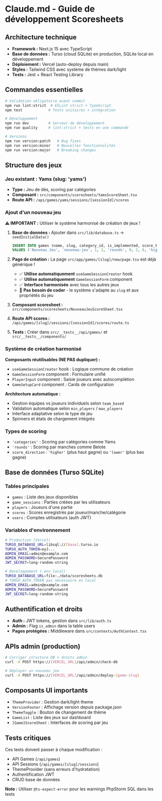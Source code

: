 # Claude.md - Guide de développement Scoresheets

## Architecture technique

- **Framework :** Next.js 15 avec TypeScript
- **Base de données :** Turso (cloud SQLite) en production, SQLite local en développement  
- **Déploiement :** Vercel (auto-deploy depuis main)
- **Styles :** Tailwind CSS avec système de thèmes dark/light
- **Tests :** Jest + React Testing Library

## Commandes essentielles

```bash
# Validation obligatoire avant commit
npm run lint:strict  # ESLint strict + TypeScript
npm test            # Tests unitaires + intégration

# Développement
npm run dev         # Serveur de développement
npm run quality     # lint:strict + tests en une commande

# Versions
npm run version:patch   # Bug fixes
npm run version:minor   # Nouvelles fonctionnalités
npm run version:major   # Breaking changes
```

## Structure des jeux

### Jeu existant : Yams (slug: 'yams')
- **Type :** Jeu de dés, scoring par catégories
- **Composant :** `src/components/scoresheets/YamsScoreSheet.tsx`
- **Route API :** `/api/games/yams/sessions/[sessionId]/scores`

### Ajout d'un nouveau jeu

**⚠️ IMPORTANT :** Utiliser le système harmonisé de création de jeux !

1. **Base de données :** Ajouter dans `src/lib/database.ts` → `seedInitialData()`
   ```sql
   INSERT INTO games (name, slug, category_id, is_implemented, score_type, team_based, min_players, max_players, score_direction)
   VALUES ('Nouveau Jeu', 'nouveau-jeu', 1, 1, 'rounds', 0, 2, 6, 'higher');
   ```

2. **Page de création :** La page `src/app/games/[slug]/new/page.tsx` est déjà générique !
   - ✅ **Utilise automatiquement** `useGameSessionCreator` hook
   - ✅ **Utilise automatiquement** `GameSessionForm` component  
   - ✅ **Interface harmonisée** avec tous les autres jeux
   - 🔧 **Pas besoin de coder** - le système s'adapte au `slug` et aux propriétés du jeu

3. **Composant scoresheet :** `src/components/scoresheets/NouveauJeuScoreSheet.tsx`

4. **Route API scores :** `/api/games/[slug]/sessions/[sessionId]/scores/route.ts`

5. **Tests :** Créer dans `src/__tests__/api/games/` et `src/__tests__/components/`

### Système de création harmonisé

**Composants réutilisables (NE PAS dupliquer) :**
- `useGameSessionCreator` hook : Logique commune de création
- `GameSessionForm` component : Formulaire unifié
- `PlayerInput` component : Saisie joueurs avec autocomplétion
- `GameSetupCard` component : Cards de configuration

**Architecture automatique :**
- Gestion équipes vs joueurs individuels selon `team_based`
- Validation automatique selon `min_players` / `max_players`  
- Interface adaptative selon le type de jeu
- Spinners et états de chargement intégrés

### Types de scoring
- `'categories'` : Scoring par catégories comme Yams
- `'rounds'` : Scoring par manches comme Belote
- `score_direction` : `'higher'` (plus haut gagne) ou `'lower'` (plus bas gagne)

## Base de données (Turso SQLite)

### Tables principales
- `games` : Liste des jeux disponibles
- `game_sessions` : Parties créées par les utilisateurs
- `players` : Joueurs d'une partie
- `scores` : Scores enregistrés par joueur/manche/catégorie
- `users` : Comptes utilisateurs (auth JWT)

### Variables d'environnement
```bash
# Production (Vercel)
TURSO_DATABASE_URL=libsql://[base].turso.io
TURSO_AUTH_TOKEN=eyJ...
ADMIN_EMAIL=admin@example.com
ADMIN_PASSWORD=SecurePassword
JWT_SECRET=long-random-string

# Développement (.env.local)
TURSO_DATABASE_URL=file:./data/scoresheets.db
# TURSO_AUTH_TOKEN pas nécessaire en local
ADMIN_EMAIL=admin@example.com
ADMIN_PASSWORD=SecurePassword  
JWT_SECRET=long-random-string
```

## Authentification et droits

- **Auth :** JWT tokens, gestion dans `src/lib/auth.ts`
- **Admin :** Flag `is_admin` dans la table users
- **Pages protégées :** Middleware dans `src/contexts/AuthContext.tsx`

## APIs admin (production)

```bash
# Corriger structure DB + droits admin
curl -X POST https://[VERCEL_URL]/api/admin/check-db

# Déployer un nouveau jeu
curl -X POST https://[VERCEL_URL]/api/admin/deploy-[game-slug]
```

## Composants UI importants

- `ThemeProvider` : Gestion dark/light theme
- `VersionFooter` : Affichage version depuis package.json  
- `ThemeToggle` : Bouton de changement de thème
- `GameList` : Liste des jeux sur dashboard
- `[Game]ScoreSheet` : Interfaces de scoring par jeu

## Tests critiques

Ces tests doivent passer à chaque modification :
- API Games (`/api/games`) 
- API Sessions (`/api/games/[slug]/sessions`)
- ThemeProvider (sans erreurs d'hydratation)
- Authentification JWT
- CRUD base de données

**Note :** Utiliser `@ts-expect-error` pour les warnings PhpStorm SQL dans les tests